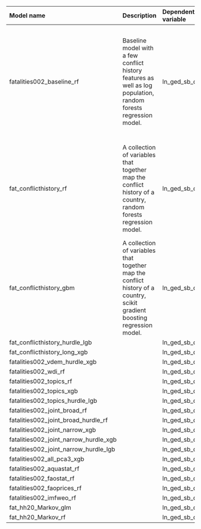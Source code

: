 | Model name                            | Description                                                                                                               | Dependent variable   | Queryset                            | Algorithm                 | Long description                                                                                                                                                                                                                                                                                                                                                                                                                                                                                                                                                                                                                         | PCA   |
|:--------------------------------------|:--------------------------------------------------------------------------------------------------------------------------|:---------------------|:------------------------------------|:--------------------------|:-----------------------------------------------------------------------------------------------------------------------------------------------------------------------------------------------------------------------------------------------------------------------------------------------------------------------------------------------------------------------------------------------------------------------------------------------------------------------------------------------------------------------------------------------------------------------------------------------------------------------------------------|:------|
| fatalities002_baseline_rf             | Baseline model with a few conflict history features as well as log population, random forests regression model.           | ln_ged_sb_dep        | fatalities002_baseline              | XGBRFRegressor            | A very simple model with only five data columns (each column representing one feature): The number of fatalities in the same country at $t-1$, three decay functions of time since there was at least five fatalities in a single month, for each of the UCDP conflict types -- state-based, one-sided, or non-state conflict -- and log population size (Hegre2020RP,Pettersson2021JPR).The features in the baseline are included in all the models described below. This ensures that all models in the ensemble provides at least moderately good predictions, while guaranteeing diversity in feature sets and modelling approaches. | False |
| fat_conflicthistory_rf                | A collection of variables that together map the conflict history of a country, random forests regression model.           | ln_ged_sb_dep        | fatalities002_conflict_history      | XGBRFRegressor            | A collection of variables that together map the conflict history of a country. The features include lagged dependent variables for each conflict type as coded by the UCDP (state-based, one-sided, or non-state) for up to each of the preceding six months, decay functions of time since conflict caused 5, 100, and 500 deaths in a month, for each type of violence, whether ACLED (https://doi.org/10.1177/0022343310378914 recorded similar violence, and whether there was recent violence in any neighboring countries.                                                                                                         | False |
| fat_conflicthistory_gbm               | A collection of variables that together map the conflict history of a country, scikit gradient boosting regression model. | ln_ged_sb_dep        | fatalities002_conflict_history      | GradientBoostingRegressor |                                                                                                                                                                                                                                                                                                                                                                                                                                                                                                                                                                                                                                          | False |
| fat_conflicthistory_hurdle_lgb        |                                                                                                                           | ln_ged_sb_dep        | fatalities002_conflict_history      | HurdleRegression          |                                                                                                                                                                                                                                                                                                                                                                                                                                                                                                                                                                                                                                          | False |
| fat_conflicthistory_long_xgb          |                                                                                                                           | ln_ged_sb_dep        | fatalities002_conflict_history_long | XGBRegressor              |                                                                                                                                                                                                                                                                                                                                                                                                                                                                                                                                                                                                                                          | False |
| fatalities002_vdem_hurdle_xgb         |                                                                                                                           | ln_ged_sb_dep        | fatalities002_vdem_short            | HurdleRegression          |                                                                                                                                                                                                                                                                                                                                                                                                                                                                                                                                                                                                                                          | False |
| fatalities002_wdi_rf                  |                                                                                                                           | ln_ged_sb_dep        | fatalities002_wdi_short             | XGBRFRegressor            |                                                                                                                                                                                                                                                                                                                                                                                                                                                                                                                                                                                                                                          | False |
| fatalities002_topics_rf               |                                                                                                                           | ln_ged_sb_dep        | fatalities002_topics                | XGBRFRegressor            |                                                                                                                                                                                                                                                                                                                                                                                                                                                                                                                                                                                                                                          | False |
| fatalities002_topics_xgb              |                                                                                                                           | ln_ged_sb_dep        | fatalities002_topics                | XGBRegressor              |                                                                                                                                                                                                                                                                                                                                                                                                                                                                                                                                                                                                                                          | False |
| fatalities002_topics_hurdle_lgb       |                                                                                                                           | ln_ged_sb_dep        | fatalities002_topics                | HurdleRegression          |                                                                                                                                                                                                                                                                                                                                                                                                                                                                                                                                                                                                                                          | False |
| fatalities002_joint_broad_rf          |                                                                                                                           | ln_ged_sb_dep        | fatalities002_joint_broad           | XGBRFRegressor            |                                                                                                                                                                                                                                                                                                                                                                                                                                                                                                                                                                                                                                          | False |
| fatalities002_joint_broad_hurdle_rf   |                                                                                                                           | ln_ged_sb_dep        | fatalities002_joint_broad           | HurdleRegression          |                                                                                                                                                                                                                                                                                                                                                                                                                                                                                                                                                                                                                                          | False |
| fatalities002_joint_narrow_xgb        |                                                                                                                           | ln_ged_sb_dep        | fatalities002_joint_narrow          | XGBRFRegressor            |                                                                                                                                                                                                                                                                                                                                                                                                                                                                                                                                                                                                                                          | False |
| fatalities002_joint_narrow_hurdle_xgb |                                                                                                                           | ln_ged_sb_dep        | fatalities002_joint_narrow          | HurdleRegression          |                                                                                                                                                                                                                                                                                                                                                                                                                                                                                                                                                                                                                                          | False |
| fatalities002_joint_narrow_hurdle_lgb |                                                                                                                           | ln_ged_sb_dep        | fatalities002_joint_narrow          | HurdleRegression          |                                                                                                                                                                                                                                                                                                                                                                                                                                                                                                                                                                                                                                          | False |
| fatalities002_all_pca3_xgb            |                                                                                                                           | ln_ged_sb_dep        | fatalities002_all_features          | XGBRegressor              |                                                                                                                                                                                                                                                                                                                                                                                                                                                                                                                                                                                                                                          | True  |
| fatalities002_aquastat_rf             |                                                                                                                           | ln_ged_sb_dep        | fatalities002_aquastat              | XGBRFRegressor            |                                                                                                                                                                                                                                                                                                                                                                                                                                                                                                                                                                                                                                          | False |
| fatalities002_faostat_rf              |                                                                                                                           | ln_ged_sb_dep        | Fatalities002_faostat               | XGBRFRegressor            |                                                                                                                                                                                                                                                                                                                                                                                                                                                                                                                                                                                                                                          | False |
| fatalities002_faoprices_rf            |                                                                                                                           | ln_ged_sb_dep        | Fatalities002_faoprices             | XGBRFRegressor            |                                                                                                                                                                                                                                                                                                                                                                                                                                                                                                                                                                                                                                          | False |
| fatalities002_imfweo_rf               |                                                                                                                           | ln_ged_sb_dep        | Fatalities001_imfweo                | XGBRFRegressor            |                                                                                                                                                                                                                                                                                                                                                                                                                                                                                                                                                                                                                                          | False |
| fat_hh20_Markov_glm                   |                                                                                                                           | ln_ged_sb_dep        | hh_20_features                      | Rscript                   |                                                                                                                                                                                                                                                                                                                                                                                                                                                                                                                                                                                                                                          | False |
| fat_hh20_Markov_rf                    |                                                                                                                           | ln_ged_sb_dep        | hh_20_features                      | Rscript                   |                                                                                                                                                                                                                                                                                                                                                                                                                                                                                                                                                                                                                                          | False |